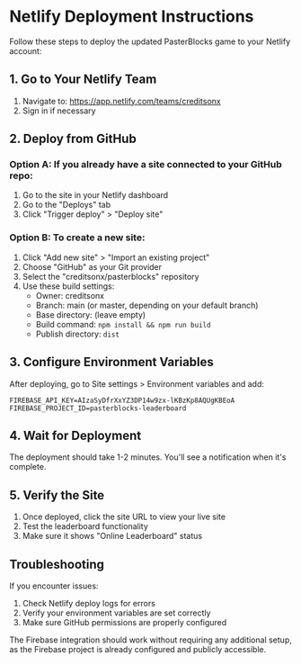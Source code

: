 # Netlify Deployment Instructions

Follow these steps to deploy the updated PasterBlocks game to your Netlify account:

## 1. Go to Your Netlify Team

1. Navigate to: https://app.netlify.com/teams/creditsonx
2. Sign in if necessary

## 2. Deploy from GitHub

### Option A: If you already have a site connected to your GitHub repo:

1. Go to the site in your Netlify dashboard
2. Go to the "Deploys" tab
3. Click "Trigger deploy" > "Deploy site"

### Option B: To create a new site:

1. Click "Add new site" > "Import an existing project"
2. Choose "GitHub" as your Git provider
3. Select the "creditsonx/pasterblocks" repository
4. Use these build settings:
   - Owner: creditsonx
   - Branch: main (or master, depending on your default branch)
   - Base directory: (leave empty)
   - Build command: `npm install && npm run build`
   - Publish directory: `dist`

## 3. Configure Environment Variables

After deploying, go to Site settings > Environment variables and add:

```
FIREBASE_API_KEY=AIzaSyDfrXxYZ3DP14w9zx-lKBzKp8AQUgKBEoA
FIREBASE_PROJECT_ID=pasterblocks-leaderboard
```

## 4. Wait for Deployment

The deployment should take 1-2 minutes. You'll see a notification when it's complete.

## 5. Verify the Site

1. Once deployed, click the site URL to view your live site
2. Test the leaderboard functionality
3. Make sure it shows "Online Leaderboard" status

## Troubleshooting

If you encounter issues:

1. Check Netlify deploy logs for errors
2. Verify your environment variables are set correctly
3. Make sure GitHub permissions are properly configured

The Firebase integration should work without requiring any additional setup, as the Firebase project is already configured and publicly accessible.
